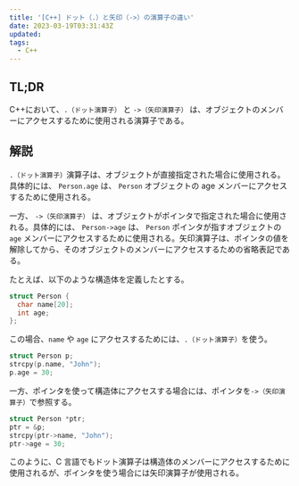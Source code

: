 ```yaml
---
title: '[C++] ドット（.）と矢印（->）の演算子の違い'
date: 2023-03-19T03:31:43Z
updated:
tags:
  - C++
---
```


<!-- textlint-disable ja-technical-writing/no-doubled-joshi -->

## TL;DR

C++において、`.（ドット演算子）` と `->（矢印演算子）` は、オブジェクトのメンバーにアクセスするために使用される演算子である。

## 解説

`.（ドット演算子）`演算子は、オブジェクトが直接指定された場合に使用される。具体的には、 `Person.age` は、 `Person` オブジェクトの age メンバーにアクセスするために使用される。

一方、 `->（矢印演算子）` は、オブジェクトがポインタで指定された場合に使用される。具体的には、 `Person->age` は、 `Person` ポインタが指すオブジェクトの `age` メンバーにアクセスするために使用される。矢印演算子は、ポインタの値を解除してから、そのオブジェクトのメンバーにアクセスするための省略表記である。

たとえば、以下のような構造体を定義したとする。

```cpp
struct Person {
  char name[20];
  int age;
};
```

この場合、`name` や `age` にアクセスするためには、`.（ドット演算子）`を使う。

```cpp
struct Person p;
strcpy(p.name, "John");
p.age = 30;
```

一方、ポインタを使って構造体にアクセスする場合には、ポインタを`->（矢印演算子）`で参照する。

```cpp
struct Person *ptr;
ptr = &p;
strcpy(ptr->name, "John");
ptr->age = 30;
```

このように、C 言語でもドット演算子は構造体のメンバーにアクセスするために使用されるが、ポインタを使う場合には矢印演算子が使用される。
